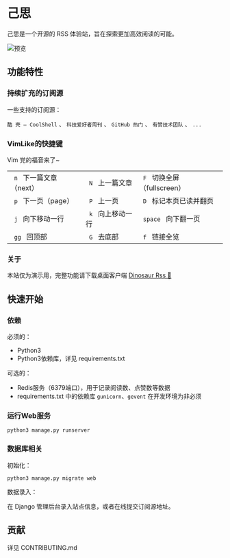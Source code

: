 # 己思
己思是一个开源的 RSS 体验站，旨在探索更加高效阅读的可能。

![预览](https://raw.githubusercontent.com/richshaw2015/oh-my-rss/master/assets/img/preview.jpg)

## 功能特性

### 持续扩充的订阅源

一些支持的订阅源：

`酷 壳 – CoolShell` 、  `科技爱好者周刊` 、  `GitHub 热门` 、  `有赞技术团队` 、  `... `

### VimLike的快捷键
Vim 党的福音来了~

<table class="responsive-table">
    <tr>
        <td><code> n </code> 下一篇文章（next）</td>
        <td><code> N </code> 上一篇文章</td>
        <td><code> F </code> 切换全屏（fullscreen）</td>
    </tr>
    <tr>
        <td><code> p </code> 下一页（page）</td>
        <td><code> P </code> 上一页</td>
        <td><code> D </code> 标记本页已读并翻页</td>
    </tr>
    <tr>
        <td><code> j </code> 向下移动一行</td>
        <td><code> k </code> 向上移动一行</td>
        <td><code> space </code> 向下翻一页</td>
    </tr>
    <tr>
        <td><code> gg </code> 回顶部</td>
        <td><code> G </code> 去底部</td>
        <td><code> f </code> 链接全览</td>
    </tr>
</table>

### 关于
本站仅为演示用，完整功能请下载桌面客户端 [Dinosaur Rss 🦕](https://dinorss.org/)

## 快速开始
### 依赖
必须的：
- Python3
- Python3依赖库，详见 requirements.txt

可选的：
- Redis服务（6379端口），用于记录阅读数、点赞数等数据
- requirements.txt 中的依赖库 `gunicorn`、`gevent` 在开发环境为非必须

### 运行Web服务

```shell
python3 manage.py runserver
```

### 数据库相关

初始化：
```shell
python3 manage.py migrate web
```

数据录入：

在 Django 管理后台录入站点信息，或者在线提交订阅源地址。

## 贡献
详见 CONTRIBUTING.md
